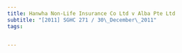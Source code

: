 ```yaml
---
title: Hanwha Non-Life Insurance Co Ltd v Alba Pte Ltd 
subtitle: "[2011] SGHC 271 / 30\_December\_2011"
tags:


---
```


